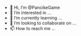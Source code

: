 - 👋 Hi, I’m @PancikeGame
- 👀 I’m interested in ...
- 🌱 I’m currently learning ...
- 💞️ I’m looking to collaborate on ...
- 📫 How to reach me ...

<!---
PancikeGame/PancikeGame is a ✨ special ✨ repository because its `README.md` (this file) appears on your GitHub profile.
You can click the Preview link to take a look at your changes.
--->

